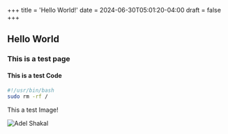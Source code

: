 +++
title = 'Hello World!'
date = 2024-06-30T05:01:20-04:00
draft = false
+++

## Hello World

### This is a test page

#### This is a test Code

```bash
#!/usr/bin/bash
sudo rm -rf /
```

This a test Image!

![Adel Shakal](/images/Adel_Shakal.jpeg "a title")
